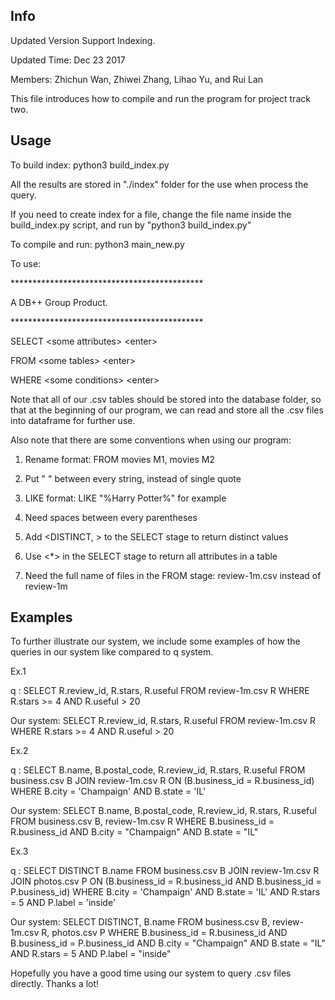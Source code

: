 ## Info
Updated Version Support Indexing. 

Updated Time: Dec 23 2017

Members: Zhichun Wan, Zhiwei Zhang, Lihao Yu, and Rui Lan 

This file introduces how to compile and run the program for project track two. 

## Usage 
To build index: python3 build_index.py 

All the results are stored in "./index" folder for the use when process the query. 

If you need to create index for a file, change the file name inside the build_index.py script, and run by "python3 build_index.py"

To compile and run: python3 main_new.py

To use: 

\********************************************

A DB++ Group Product.

\********************************************

SELECT \<some attributes> \<enter>

FROM \<some tables> \<enter>

WHERE \<some conditions> \<enter>

Note that all of our .csv tables should be stored into the database folder, so 
that at the beginning of our program, we can read and store all the .csv files 
into dataframe for further use. 

Also note that there are some conventions when using our program: 

1. Rename format: 
FROM movies M1, movies M2

2. Put " " between every string, instead of single quote 

3. LIKE format:
LIKE "%Harry Potter%" for example

4. Need spaces between every parentheses

5. Add <DISTINCT, > to the SELECT stage to return distinct values 

6. Use <\*> in the SELECT stage to return all attributes in a table 

7. Need the full name of files in the FROM stage: review-1m.csv instead of review-1m 

## Examples 
To further illustrate our system, we include some examples of how the queries in our system like compared to q system. 

Ex.1 

q : 
SELECT R.review_id, R.stars, R.useful FROM review-1m.csv R WHERE R.stars >= 4 AND R.useful > 20

Our system:
SELECT R.review_id, R.stars, R.useful 
FROM review-1m.csv R
WHERE R.stars >= 4 AND R.useful > 20

Ex.2 

q : 
SELECT B.name, B.postal_code, R.review_id, R.stars, R.useful FROM business.csv B JOIN review-1m.csv R ON (B.business_id = R.business_id) WHERE B.city = 'Champaign' AND B.state = 'IL'

Our system: 
SELECT B.name, B.postal_code, R.review_id, R.stars, R.useful
FROM business.csv B, review-1m.csv R
WHERE B.business_id = R.business_id AND B.city = "Champaign" AND B.state = "IL"

Ex.3 

q : 
SELECT DISTINCT B.name FROM business.csv B JOIN review-1m.csv R JOIN photos.csv P ON (B.business_id = R.business_id AND B.business_id = P.business_id) WHERE B.city = 'Champaign' AND B.state = 'IL' AND R.stars = 5 AND P.label = 'inside'

Our system: 
SELECT DISTINCT, B.name
FROM business.csv B, review-1m.csv R, photos.csv P 
WHERE B.business_id = R.business_id AND B.business_id = P.business_id AND B.city = "Champaign" AND B.state = "IL" AND R.stars = 5 AND P.label = "inside"

Hopefully you have a good time using our system to query .csv files directly. 
Thanks a lot!

